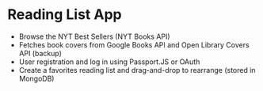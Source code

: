 # Reading List App

- Browse the NYT Best Sellers (NYT Books API)
- Fetches book covers from Google Books API and Open Library Covers API (backup)
- User registration and log in using Passport.JS or OAuth
- Create a favorites reading list and drag-and-drop to rearrange (stored in MongoDB)
